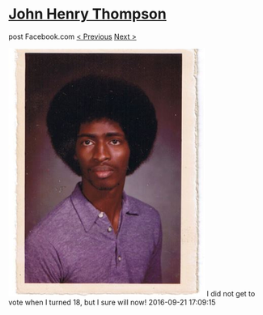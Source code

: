 # [John Henry Thompson](../README.md)
post Facebook.com
[< Previous](2016-09-21-1.md) [Next >](2016-09-13-1.md)

[![](../media/2016-09-21/I-did-not-get-to-vote-when-I-turned-18-but-I-sure-will-now.jpg)](../README.md)
I did not get to vote when I turned 18, but I sure will now!
2016-09-21 17:09:15